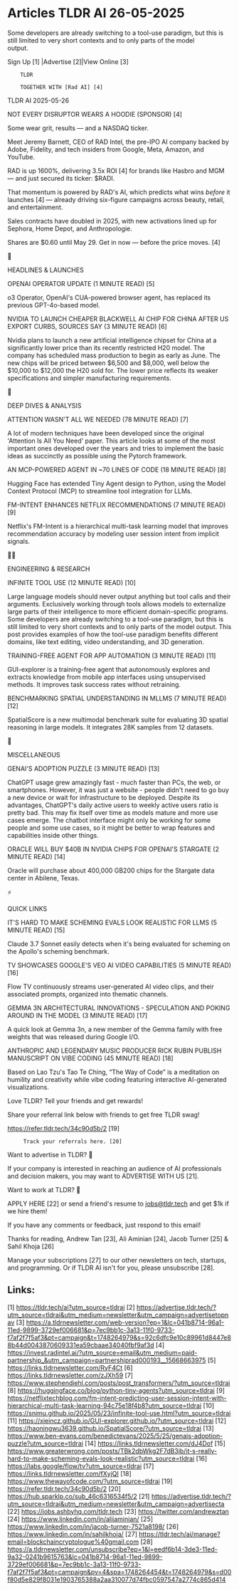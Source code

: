 # Articles TLDR AI 26-05-2025

Some developers are already switching to a tool-use paradigm, but this
is still limited to very short contexts and to only parts of the model
output. ‌ ‌ ‌ ‌ ‌ ‌ ‌ ‌ ‌ ‌ ‌ ‌ ‌ ‌ ‌ ‌ ‌ ‌ ‌ ‌ ‌ ‌ ‌ ‌ ‌ ‌  ‌ ‌ ‌ ‌ ‌ ‌ ‌ ‌ ‌ ‌ ‌ ‌ ‌ ‌ ‌ ‌ ‌ ‌ ‌ ‌ ‌ ‌ ‌ ‌ ‌ ‌ 


 Sign Up [1] |Advertise [2]|View Online [3] 

		TLDR 

		TOGETHER WITH [Rad AI] [4]

TLDR AI 2025-05-26

 NOT EVERY DISRUPTOR WEARS A HOODIE (SPONSOR) [4] 

 Some wear grit, results — and a NASDAQ ticker.

Meet Jeremy Barnett, CEO of RAD Intel, the pre-IPO AI company backed
by Adobe, Fidelity, and tech insiders from Google, Meta, Amazon, and
YouTube.

RAD is up 1600%, delivering 3.5x ROI [4] for brands like Hasbro and
MGM — and just secured its ticker: $RADI.

That momentum is powered by RAD's AI, which predicts what wins
_before_ it launches [4] — already driving six-figure campaigns
across beauty, retail, and entertainment.

Sales contracts have doubled in 2025, with new activations lined up
for Sephora, Home Depot, and Anthropologie.

Shares are $0.60 until May 29. Get in now — before the price moves.
[4]

🚀 

HEADLINES & LAUNCHES

 OPENAI OPERATOR UPDATE (1 MINUTE READ) [5] 

 o3 Operator, OpenAI's CUA-powered browser agent, has replaced its
previous GPT-4o-based model. 

 NVIDIA TO LAUNCH CHEAPER BLACKWELL AI CHIP FOR CHINA AFTER US EXPORT
CURBS, SOURCES SAY (3 MINUTE READ) [6] 

 Nvidia plans to launch a new artificial intelligence chipset for
China at a significantly lower price than its recently restricted H20
model. The company has scheduled mass production to begin as early as
June. The new chips will be priced between $6,500 and $8,000, well
below the $10,000 to $12,000 the H20 sold for. The lower price
reflects its weaker specifications and simpler manufacturing
requirements. 

🧠 

DEEP DIVES & ANALYSIS

 ATTENTION WASN'T ALL WE NEEDED (78 MINUTE READ) [7] 

 A lot of modern techniques have been developed since the original
'Attention Is All You Need' paper. This article looks at some of the
most important ones developed over the years and tries to implement
the basic ideas as succinctly as possible using the Pytorch framework.


 AN MCP-POWERED AGENT IN ~70 LINES OF CODE (18 MINUTE READ) [8] 

 Hugging Face has extended Tiny Agent design to Python, using the
Model Context Protocol (MCP) to streamline tool integration for LLMs. 

 FM-INTENT ENHANCES NETFLIX RECOMMENDATIONS (7 MINUTE READ) [9] 

 Netflix's FM-Intent is a hierarchical multi-task learning model that
improves recommendation accuracy by modeling user session intent from
implicit signals. 

🧑‍💻 

ENGINEERING & RESEARCH

 INFINITE TOOL USE (12 MINUTE READ) [10] 

 Large language models should never output anything but tool calls and
their arguments. Exclusively working through tools allows models to
externalize large parts of their intelligence to more efficient
domain-specific programs. Some developers are already switching to a
tool-use paradigm, but this is still limited to very short contexts
and to only parts of the model output. This post provides examples of
how the tool-use paradigm benefits different domains, like text
editing, video understanding, and 3D generation. 

 TRAINING-FREE AGENT FOR APP AUTOMATION (3 MINUTE READ) [11] 

 GUI-explorer is a training-free agent that autonomously explores and
extracts knowledge from mobile app interfaces using unsupervised
methods. It improves task success rates without retraining. 

 BENCHMARKING SPATIAL UNDERSTANDING IN MLLMS (7 MINUTE READ) [12] 

 SpatialScore is a new multimodal benchmark suite for evaluating 3D
spatial reasoning in large models. It integrates 28K samples from 12
datasets. 

🎁 

MISCELLANEOUS

 GENAI'S ADOPTION PUZZLE (3 MINUTE READ) [13] 

 ChatGPT usage grew amazingly fast - much faster than PCs, the web, or
smartphones. However, it was just a website - people didn't need to go
buy a new device or wait for infrastructure to be deployed. Despite
its advantages, ChatGPT's daily active users to weekly active users
ratio is pretty bad. This may fix itself over time as models mature
and more use cases emerge. The chatbot interface might only be working
for some people and some use cases, so it might be better to wrap
features and capabilities inside other things. 

 ORACLE WILL BUY $40B IN NVIDIA CHIPS FOR OPENAI'S STARGATE (2 MINUTE
READ) [14] 

 Oracle will purchase about 400,000 GB200 chips for the Stargate data
center in Abilene, Texas. 

⚡ 

QUICK LINKS

 IT'S HARD TO MAKE SCHEMING EVALS LOOK REALISTIC FOR LLMS (5 MINUTE
READ) [15] 

 Claude 3.7 Sonnet easily detects when it's being evaluated for
scheming on the Apollo's scheming benchmark. 

 TV SHOWCASES GOOGLE'S VEO AI VIDEO CAPABILITIES (5 MINUTE READ) [16] 

 Flow TV continuously streams user-generated AI video clips, and their
associated prompts, organized into thematic channels. 

 GEMMA 3N ARCHITECTURAL INNOVATIONS - SPECULATION AND POKING AROUND IN
THE MODEL (3 MINUTE READ) [17] 

 A quick look at Gemma 3n, a new member of the Gemma family with free
weights that was released during Google I/O. 

 ANTHROPIC AND LEGENDARY MUSIC PRODUCER RICK RUBIN PUBLISH MANUSCRIPT
ON VIBE CODING (45 MINUTE READ) [18] 

 Based on Lao Tzu's Tao Te Ching, “The Way of Code” is a
meditation on humility and creativity while vibe coding featuring
interactive AI-generated visualizations. 

Love TLDR? Tell your friends and get rewards!

 Share your referral link below with friends to get free TLDR swag! 

 https://refer.tldr.tech/34c90d5b/2 [19] 

		 Track your referrals here. [20] 

Want to advertise in TLDR? 📰

 If your company is interested in reaching an audience of AI
professionals and decision makers, you may want to ADVERTISE WITH US
[21]. 

Want to work at TLDR? 💼

 APPLY HERE [22] or send a friend's resume to jobs@tldr.tech and get
$1k if we hire them! 

 If you have any comments or feedback, just respond to this email! 

Thanks for reading, 
Andrew Tan [23], Ali Aminian [24], Jacob Turner [25] & Sahil Khoja
[26] 

 Manage your subscriptions [27] to our other newsletters on tech,
startups, and programming. Or if TLDR AI isn't for you, please
unsubscribe [28]. 

 

Links:
------
[1] https://tldr.tech/ai?utm_source=tldrai
[2] https://advertise.tldr.tech/?utm_source=tldrai&utm_medium=newsletter&utm_campaign=advertisetopnav
[3] https://a.tldrnewsletter.com/web-version?ep=1&lc=041b8714-96a1-11ed-9899-3729ef006681&p=7ec9bb1c-3a13-11f0-9733-f7af2f7f5af3&pt=campaign&t=1748264979&s=92c6dfc9e10c89961d8447e88b44d0043870609331ea59cbaae34040fbf9af3d
[4] https://invest.radintel.ai/?utm_source=email&utm_medium=paid-partnership_&utm_campaign=partnershiprad000193__15668663975
[5] https://links.tldrnewsletter.com/RyF4Ct
[6] https://links.tldrnewsletter.com/zJXh59
[7] https://www.stephendiehl.com/posts/post_transformers/?utm_source=tldrai
[8] https://huggingface.co/blog/python-tiny-agents?utm_source=tldrai
[9] https://netflixtechblog.com/fm-intent-predicting-user-session-intent-with-hierarchical-multi-task-learning-94c75e18f4b8?utm_source=tldrai
[10] https://snimu.github.io/2025/05/23/infinite-tool-use.html?utm_source=tldrai
[11] https://xieincz.github.io/GUI-explorer.github.io/?utm_source=tldrai
[12] https://haoningwu3639.github.io/SpatialScore/?utm_source=tldrai
[13] https://www.ben-evans.com/benedictevans/2025/5/25/genais-adoption-puzzle?utm_source=tldrai
[14] https://links.tldrnewsletter.com/dJ4Dof
[15] https://www.greaterwrong.com/posts/TBk2dbWkg2F7dB3jb/it-s-really-hard-to-make-scheming-evals-look-realistic?utm_source=tldrai
[16] https://labs.google/flow/tv?utm_source=tldrai
[17] https://links.tldrnewsletter.com/fXyjQI
[18] https://www.thewayofcode.com/?utm_source=tldrai
[19] https://refer.tldr.tech/34c90d5b/2
[20] https://hub.sparklp.co/sub_46c6316534f5/2
[21] https://advertise.tldr.tech/?utm_source=tldrai&utm_medium=newsletter&utm_campaign=advertisecta
[22] https://jobs.ashbyhq.com/tldr.tech
[23] https://twitter.com/andrewztan
[24] https://www.linkedin.com/in/aliiaminian/
[25] https://www.linkedin.com/in/jacob-turner-7521a8198/
[26] https://www.linkedin.com/in/sahilkhoja/
[27] https://tldr.tech/ai/manage?email=blockchaincryptologue%40gmail.com
[28] https://a.tldrnewsletter.com/unsubscribe?ep=1&l=eedf6b14-3de3-11ed-9a32-0241b9615763&lc=041b8714-96a1-11ed-9899-3729ef006681&p=7ec9bb1c-3a13-11f0-9733-f7af2f7f5af3&pt=campaign&pv=4&spa=1748264454&t=1748264979&s=d00f80d5e829f8031e1903765388a2aa310077d74fbc0597547a2774c865d414